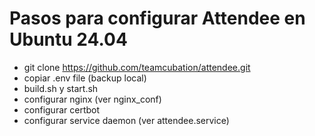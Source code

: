 # Pasos para configurar Attendee en Ubuntu 24.04

- git clone https://github.com/teamcubation/attendee.git
- copiar .env file (backup local)
- build.sh y start.sh
- configurar nginx (ver nginx_conf)
- configurar certbot
- configurar service daemon (ver attendee.service)
